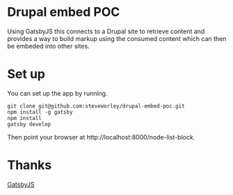 # Drupal embed POC

Using GatsbyJS this connects to a Drupal site to retrieve content and provides a way to build markup using the consumed content which can then be embeded into other sites.

# Set up

You can set up the app by running.

```
git clone git@github.com:steveworley/drupal-embed-poc.git
npm install -g gatsby
npm install
gatsby develop
```

Then point your browser at http://localhost:8000/node-list-block.

# Thanks

[GatsbyJS](https://gatsbyjs.org)